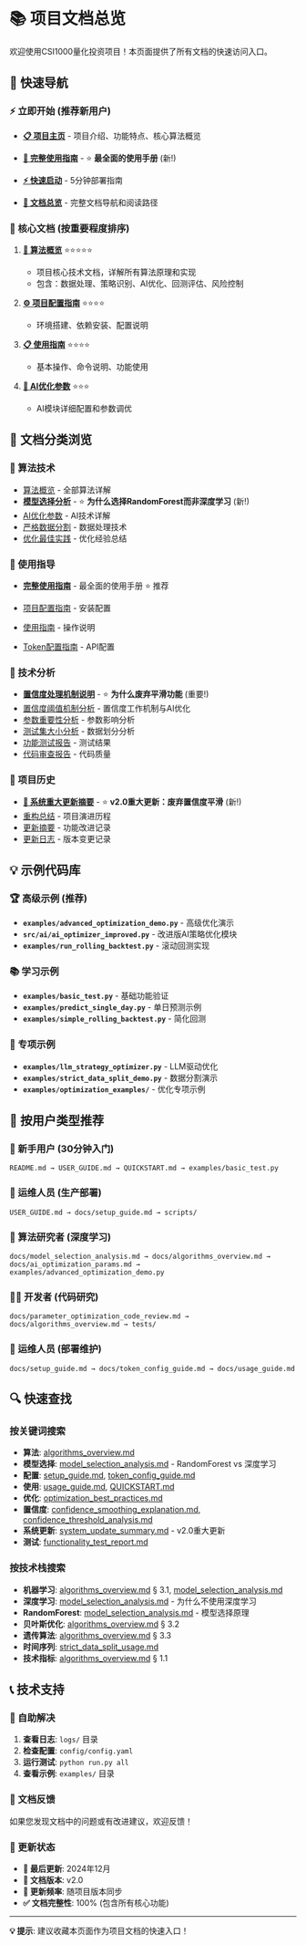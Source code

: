 # 📚 项目文档总览

欢迎使用CSI1000量化投资项目！本页面提供了所有文档的快速访问入口。

## 🚀 快速导航

### ⚡ 立即开始 (推荐新用户)
- **[📋 项目主页](README.md)** - 项目介绍、功能特点、核心算法概览
- **[📖 完整使用指南](USER_GUIDE.md)** - ⭐ **最全面的使用手册** (新!)

- **[⚡ 快速启动](QUICKSTART.md)** - 5分钟部署指南
- **[📖 文档总览](DOCS.md)** - 完整文档导航和阅读路径

### 🎯 核心文档 (按重要程度排序)
1. **[🧠 算法概览](docs/algorithms_overview.md)** ⭐⭐⭐⭐⭐
   - 项目核心技术文档，详解所有算法原理和实现
   - 包含：数据处理、策略识别、AI优化、回测评估、风险控制
   
2. **[⚙️ 项目配置指南](docs/setup_guide.md)** ⭐⭐⭐⭐
   - 环境搭建、依赖安装、配置说明
   
3. **[📋 使用指南](docs/usage_guide.md)** ⭐⭐⭐⭐
   - 基本操作、命令说明、功能使用

4. **[🤖 AI优化参数](docs/ai_optimization_params.md)** ⭐⭐⭐
   - AI模块详细配置和参数调优

## 📁 文档分类浏览

### 🎯 算法技术
- [算法概览](docs/algorithms_overview.md) - 全部算法详解
- **[模型选择分析](docs/model_selection_analysis.md)** - ⭐ **为什么选择RandomForest而非深度学习** (新!)
- [AI优化参数](docs/ai_optimization_params.md) - AI技术详解
- [严格数据分割](docs/strict_data_split_usage.md) - 数据处理技术
- [优化最佳实践](docs/optimization_best_practices.md) - 优化经验总结

### 📖 使用指导
- **[完整使用指南](USER_GUIDE.md)** - 最全面的使用手册 ⭐ 推荐

- [项目配置指南](docs/setup_guide.md) - 安装配置
- [使用指南](docs/usage_guide.md) - 操作说明
- [Token配置指南](docs/token_config_guide.md) - API配置

### 🔬 技术分析
- **[置信度处理机制说明](docs/confidence_smoothing_explanation.md)** - ⭐ **为什么废弃平滑功能** (重要!)
- [置信度阈值机制分析](docs/confidence_threshold_analysis.md) - 置信度工作机制与AI优化  
- [参数重要性分析](docs/parameter_importance_analysis.md) - 参数影响分析
- [测试集大小分析](docs/test_set_size_analysis.md) - 数据划分分析
- [功能测试报告](docs/functionality_test_report.md) - 测试结果
- [代码审查报告](docs/parameter_optimization_code_review.md) - 代码质量

### 📝 项目历史
- **[🚨 系统重大更新摘要](docs/system_update_summary.md)** - ⭐ **v2.0重大更新：废弃置信度平滑** (新!)
- [重构总结](docs/refactoring_summary.md) - 项目演进历程
- [更新摘要](UPDATE_SUMMARY.md) - 功能改进记录
- [更新日志](CHANGELOG.md) - 版本变更记录

## 💡 示例代码库

### 🏆 高级示例 (推荐)
- **`examples/advanced_optimization_demo.py`** - 高级优化演示
- **`src/ai/ai_optimizer_improved.py`** - 改进版AI策略优化模块
- **`examples/run_rolling_backtest.py`** - 滚动回测实现

### 📚 学习示例
- **`examples/basic_test.py`** - 基础功能验证
- **`examples/predict_single_day.py`** - 单日预测示例
- **`examples/simple_rolling_backtest.py`** - 简化回测

### 🧪 专项示例
- **`examples/llm_strategy_optimizer.py`** - LLM驱动优化
- **`examples/strict_data_split_demo.py`** - 数据分割演示
- **`examples/optimization_examples/`** - 优化专项示例

## 🎯 按用户类型推荐

### 👶 新手用户 (30分钟入门)
```
README.md → USER_GUIDE.md → QUICKSTART.md → examples/basic_test.py
```

### 🤖 运维人员 (生产部署)
```
USER_GUIDE.md → docs/setup_guide.md → scripts/
```

### 🧠 算法研究者 (深度学习)
```
docs/model_selection_analysis.md → docs/algorithms_overview.md → docs/ai_optimization_params.md → examples/advanced_optimization_demo.py
```

### 👨‍💻 开发者 (代码研究)
```
docs/parameter_optimization_code_review.md → docs/algorithms_overview.md → tests/
```

### 🏢 运维人员 (部署维护)
```
docs/setup_guide.md → docs/token_config_guide.md → docs/usage_guide.md
```

## 🔍 快速查找

### 按关键词搜索
- **算法**: [algorithms_overview.md](docs/algorithms_overview.md)
- **模型选择**: [model_selection_analysis.md](docs/model_selection_analysis.md) - RandomForest vs 深度学习
- **配置**: [setup_guide.md](docs/setup_guide.md), [token_config_guide.md](docs/token_config_guide.md)
- **使用**: [usage_guide.md](docs/usage_guide.md), [QUICKSTART.md](QUICKSTART.md)
- **优化**: [optimization_best_practices.md](docs/optimization_best_practices.md)
- **置信度**: [confidence_smoothing_explanation.md](docs/confidence_smoothing_explanation.md), [confidence_threshold_analysis.md](docs/confidence_threshold_analysis.md)
- **系统更新**: [system_update_summary.md](docs/system_update_summary.md) - v2.0重大更新
- **测试**: [functionality_test_report.md](docs/functionality_test_report.md)


### 按技术栈搜索
- **机器学习**: [algorithms_overview.md](docs/algorithms_overview.md) § 3.1, [model_selection_analysis.md](docs/model_selection_analysis.md)
- **深度学习**: [model_selection_analysis.md](docs/model_selection_analysis.md) - 为什么不使用深度学习
- **RandomForest**: [model_selection_analysis.md](docs/model_selection_analysis.md) - 模型选择原理
- **贝叶斯优化**: [algorithms_overview.md](docs/algorithms_overview.md) § 3.2
- **遗传算法**: [algorithms_overview.md](docs/algorithms_overview.md) § 3.3
- **时间序列**: [strict_data_split_usage.md](docs/strict_data_split_usage.md)
- **技术指标**: [algorithms_overview.md](docs/algorithms_overview.md) § 1.1

## 📞 技术支持

### 🔧 自助解决
1. **查看日志**: `logs/` 目录 
2. **检查配置**: `config/config.yaml`
3. **运行测试**: `python run.py all`
4. **查看示例**: `examples/` 目录

### 📖 文档反馈
如果您发现文档中的问题或有改进建议，欢迎反馈！

### 🎯 更新状态
- **📅 最后更新**: 2024年12月
- **📝 文档版本**: v2.0  
- **🔄 更新频率**: 随项目版本同步
- **✅ 文档完整性**: 100% (包含所有核心功能)

---

**💡 提示**: 建议收藏本页面作为项目文档的快速入口！ 